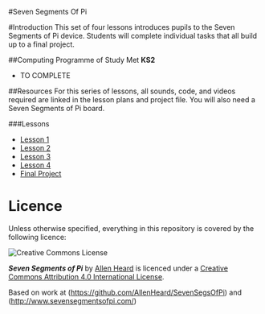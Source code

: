 #Seven Segments Of Pi

#Introduction
This set of four lessons introduces pupils to the Seven Segments of Pi device. Students will complete individual tasks that all build up to a final project.

##Computing Programme of Study Met 
**KS2**
 - TO COMPLETE

##Resources
For this series of lessons, all sounds, code, and videos required are linked in the lesson plans and project file. You will also need a Seven Segments of Pi board.

###Lessons
 - [Lesson 1]()
 - [Lesson 2]()
 - [Lesson 3]()
 - [Lesson 4]()
 - [Final Project]()

# Licence

Unless otherwise specified, everything in this repository is covered by the following licence:

![Creative Commons License](http://i.creativecommons.org/l/by-sa/4.0/88x31.png)

***Seven Segments of Pi*** by [Allen Heard](http://www.mrheard.co.uk) is licenced under a [Creative Commons Attribution 4.0 International License](http://creativecommons.org/licenses/by-sa/4.0/).

Based on work at (https://github.com/AllenHeard/SevenSegsOfPi) and (http://www.sevensegmentsofpi.com/)
